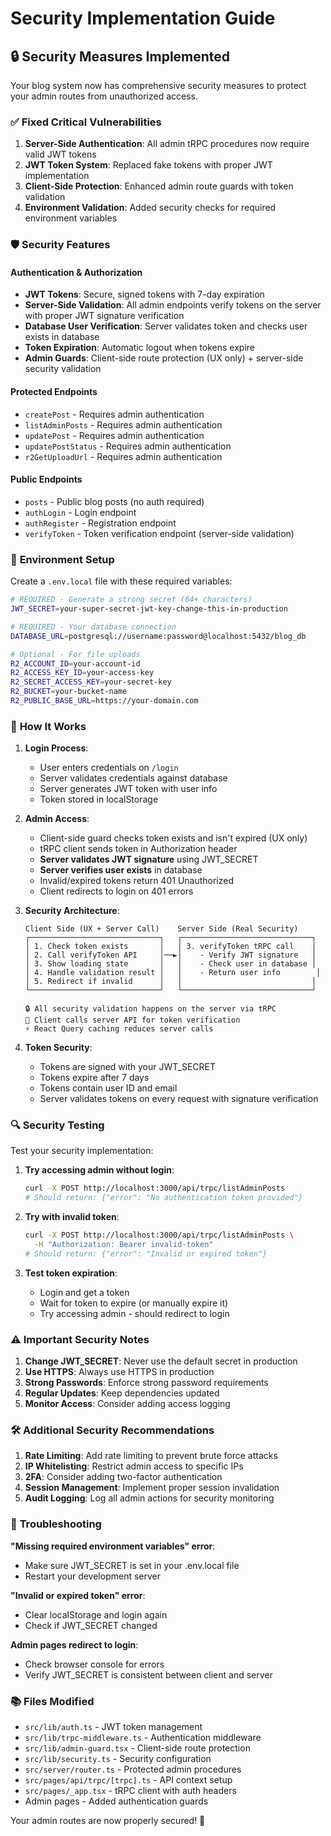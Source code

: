 # Security Implementation Guide

## 🔒 Security Measures Implemented

Your blog system now has comprehensive security measures to protect your admin routes from unauthorized access.

### ✅ **Fixed Critical Vulnerabilities**

1. **Server-Side Authentication**: All admin tRPC procedures now require valid JWT tokens
2. **JWT Token System**: Replaced fake tokens with proper JWT implementation
3. **Client-Side Protection**: Enhanced admin route guards with token validation
4. **Environment Validation**: Added security checks for required environment variables

### 🛡️ **Security Features**

#### **Authentication & Authorization**
- **JWT Tokens**: Secure, signed tokens with 7-day expiration
- **Server-Side Validation**: All admin endpoints verify tokens on the server with proper JWT signature verification
- **Database User Verification**: Server validates token and checks user exists in database
- **Token Expiration**: Automatic logout when tokens expire
- **Admin Guards**: Client-side route protection (UX only) + server-side security validation

#### **Protected Endpoints**
- `createPost` - Requires admin authentication
- `listAdminPosts` - Requires admin authentication  
- `updatePost` - Requires admin authentication
- `updatePostStatus` - Requires admin authentication
- `r2GetUploadUrl` - Requires admin authentication

#### **Public Endpoints**
- `posts` - Public blog posts (no auth required)
- `authLogin` - Login endpoint
- `authRegister` - Registration endpoint
- `verifyToken` - Token verification endpoint (server-side validation)

### 🔧 **Environment Setup**

Create a `.env.local` file with these required variables:

```bash
# REQUIRED - Generate a strong secret (64+ characters)
JWT_SECRET=your-super-secret-jwt-key-change-this-in-production

# REQUIRED - Your database connection
DATABASE_URL=postgresql://username:password@localhost:5432/blog_db

# Optional - For file uploads
R2_ACCOUNT_ID=your-account-id
R2_ACCESS_KEY_ID=your-access-key
R2_SECRET_ACCESS_KEY=your-secret-key
R2_BUCKET=your-bucket-name
R2_PUBLIC_BASE_URL=https://your-domain.com
```

### 🚀 **How It Works**

1. **Login Process**:
   - User enters credentials on `/login`
   - Server validates credentials against database
   - Server generates JWT token with user info
   - Token stored in localStorage

2. **Admin Access**:
   - Client-side guard checks token exists and isn't expired (UX only)
   - tRPC client sends token in Authorization header
   - **Server validates JWT signature** using JWT_SECRET
   - **Server verifies user exists** in database
   - Invalid/expired tokens return 401 Unauthorized
   - Client redirects to login on 401 errors

3. **Security Architecture**:
   ```
   Client Side (UX + Server Call)    Server Side (Real Security)
   ┌─────────────────────────────┐   ┌─────────────────────────────┐
   │ 1. Check token exists       │   │ 3. verifyToken tRPC call    │
   │ 2. Call verifyToken API     │──►│    - Verify JWT signature   │
   │ 3. Show loading state       │   │    - Check user in database │
   │ 4. Handle validation result │   │    - Return user info        │
   │ 5. Redirect if invalid      │   │                             │
   └─────────────────────────────┘   └─────────────────────────────┘
   
   🔒 All security validation happens on the server via tRPC
   📡 Client calls server API for token verification
   ⚡ React Query caching reduces server calls
   ```

4. **Token Security**:
   - Tokens are signed with your JWT_SECRET
   - Tokens expire after 7 days
   - Tokens contain user ID and email
   - Server validates tokens on every request with signature verification

### 🔍 **Security Testing**

Test your security implementation:

1. **Try accessing admin without login**:
   ```bash
   curl -X POST http://localhost:3000/api/trpc/listAdminPosts
   # Should return: {"error": "No authentication token provided"}
   ```

2. **Try with invalid token**:
   ```bash
   curl -X POST http://localhost:3000/api/trpc/listAdminPosts \
     -H "Authorization: Bearer invalid-token"
   # Should return: {"error": "Invalid or expired token"}
   ```

3. **Test token expiration**:
   - Login and get a token
   - Wait for token to expire (or manually expire it)
   - Try accessing admin - should redirect to login

### ⚠️ **Important Security Notes**

1. **Change JWT_SECRET**: Never use the default secret in production
2. **Use HTTPS**: Always use HTTPS in production
3. **Strong Passwords**: Enforce strong password requirements
4. **Regular Updates**: Keep dependencies updated
5. **Monitor Access**: Consider adding access logging

### 🛠️ **Additional Security Recommendations**

1. **Rate Limiting**: Add rate limiting to prevent brute force attacks
2. **IP Whitelisting**: Restrict admin access to specific IPs
3. **2FA**: Consider adding two-factor authentication
4. **Session Management**: Implement proper session invalidation
5. **Audit Logging**: Log all admin actions for security monitoring

### 🔧 **Troubleshooting**

**"Missing required environment variables" error**:
- Make sure JWT_SECRET is set in your .env.local file
- Restart your development server

**"Invalid or expired token" error**:
- Clear localStorage and login again
- Check if JWT_SECRET changed

**Admin pages redirect to login**:
- Check browser console for errors
- Verify JWT_SECRET is consistent between client and server

### 📚 **Files Modified**

- `src/lib/auth.ts` - JWT token management
- `src/lib/trpc-middleware.ts` - Authentication middleware
- `src/lib/admin-guard.tsx` - Client-side route protection
- `src/lib/security.ts` - Security configuration
- `src/server/router.ts` - Protected admin procedures
- `src/pages/api/trpc/[trpc].ts` - API context setup
- `src/pages/_app.tsx` - tRPC client with auth headers
- Admin pages - Added authentication guards

Your admin routes are now properly secured! 🎉